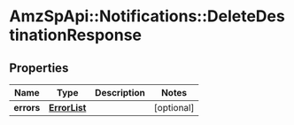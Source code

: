 # AmzSpApi::Notifications::DeleteDestinationResponse

## Properties
Name | Type | Description | Notes
------------ | ------------- | ------------- | -------------
**errors** | [**ErrorList**](ErrorList.md) |  | [optional] 

